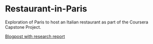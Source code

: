 # Restaurant-in-Paris

Exploration of Paris to host an Italian restaurant as part of the Coursera Capstone Project.

[Blogpost with research report](https://www.linkedin.com/pulse/finding-best-place-italian-restaurant-paris-nikita-lesnichenko/?published=t)
